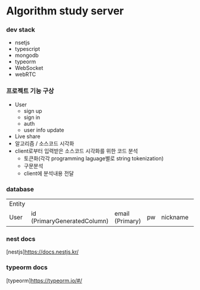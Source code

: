 # Algorithm study server

### dev stack

- nsetjs
- typescript
- mongodb
- typeorm
- WebSocket
- webRTC

### 프로젝트 기능 구상

- User
  - sign up
  - sign in
  - auth
  - user info update
- Live share
- 알고리즘 / 소스코드 시각화
- client로부터 입력받은 소스코드 시각화를 위한 코드 분석
  - 토큰화(각각 programming laguage별로 string tokenization)
  - 구문분석
  - client에 분석내용 전달

### database

<table>
  <tr>
    <td>Entity</td>
    <td></td>
    <td></td>
    <td></td>
    <td></td>
    <td></td>
    <td></td>
    <td></td>
    <td></td>
  </tr>
  <tr>
    <td>User</td>
    <td>id (PrimaryGeneratedColumn)</td>
    <td>email (Primary)</td>
    <td>pw</td>
    <td>nickname</td>
    <td>userImage</td>
    <td>createDate</td>
    <td>updateDate</td>
    <td>isActivity</td>
  </tr>
</table>

### nest docs

[nestjs]<https://docs.nestjs.kr/>

### typeorm docs

[typeorm]<https://typeorm.io/#/>
